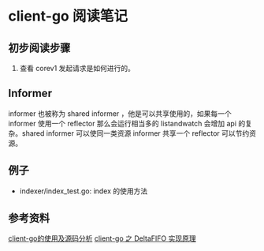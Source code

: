 # client-go 阅读笔记

## 初步阅读步骤
1. 查看 corev1 发起请求是如何进行的。


## Informer
informer 也被称为 shared informer ，他是可以共享使用的，如果每一个 informer 使用一个 reflector 那么会运行相当多的 listandwatch 会增加 api 的复杂。shared informer 可以使同一类资源 informer 共享一个 reflector 可以节约资源。


## 例子
- indexer/index_test.go: index 的使用方法


## 参考资料
[client-go的使用及源码分析](https://www.bookstack.cn/read/huweihuang-kubernetes-notes/develop-client-go.md)
[client-go 之 DeltaFIFO 实现原理](https://mp.weixin.qq.com/s?__biz=MzU4MjQ0MTU4Ng==&mid=2247485864&idx=1&sn=2011dfed276fe75a767d1e55f7d979ce&chksm=fdb906b5cace8fa3a01b911ac1004f6d6b57d8e0ae0d9a0e0746cdfa988947cc0e37ad2a980c&scene=21#wechat_redirect)